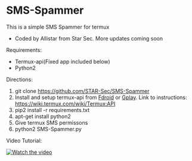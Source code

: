 # SMS-Spammer
This is a simple SMS Spammer for termux
- Coded by Allistar from Star Sec.
More updates coming soon

Requirements: 
- Termux-api(Fixed app included below)
- Python2

Directions: 
1. git clone https://github.com/STAR-Sec/SMS-Spammer
2. Install and setup termux-api from [Fdroid](https://f-droid.org/wiki/page/com.termux.api) or [Gplay]( https://play.google.com/store/apps/details?id=com.termux.api&hl=en_US).
   Link to instructions: https://wiki.termux.com/wiki/Termux:API
3. pip2 install -r requirements.txt
4. apt-get install python2
5. Give termux SMS permissons
6. python2 SMS-Spammer.py


Video Tutorial:
  
[![Watch the video](https://img.youtube.com/vi/1c0nagvUJnM/mqdefault.jpg)](https://youtu.be/1c0nagvUJnM)
